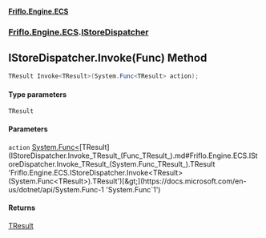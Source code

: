 #### [Friflo.Engine.ECS](index.md 'index')
### [Friflo.Engine.ECS](Friflo.Engine.ECS.md 'Friflo.Engine.ECS').[IStoreDispatcher](IStoreDispatcher.md 'Friflo.Engine.ECS.IStoreDispatcher')

## IStoreDispatcher.Invoke<TResult>(Func<TResult>) Method

```csharp
TResult Invoke<TResult>(System.Func<TResult> action);
```
#### Type parameters

<a name='Friflo.Engine.ECS.IStoreDispatcher.Invoke_TResult_(System.Func_TResult_).TResult'></a>

`TResult`
#### Parameters

<a name='Friflo.Engine.ECS.IStoreDispatcher.Invoke_TResult_(System.Func_TResult_).action'></a>

`action` [System.Func&lt;](https://docs.microsoft.com/en-us/dotnet/api/System.Func-1 'System.Func`1')[TResult](IStoreDispatcher.Invoke_TResult_(Func_TResult_).md#Friflo.Engine.ECS.IStoreDispatcher.Invoke_TResult_(System.Func_TResult_).TResult 'Friflo.Engine.ECS.IStoreDispatcher.Invoke<TResult>(System.Func<TResult>).TResult')[&gt;](https://docs.microsoft.com/en-us/dotnet/api/System.Func-1 'System.Func`1')

#### Returns
[TResult](IStoreDispatcher.Invoke_TResult_(Func_TResult_).md#Friflo.Engine.ECS.IStoreDispatcher.Invoke_TResult_(System.Func_TResult_).TResult 'Friflo.Engine.ECS.IStoreDispatcher.Invoke<TResult>(System.Func<TResult>).TResult')